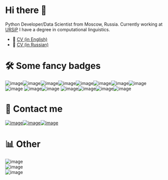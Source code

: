 # Hi there 👋
Python Developer/Data Scientist from Moscow, Russia. Currently working at [URSiP](https://www.ursip.ru) I have a degree in computational linguistics.
* 💼 [CV (in English)](https://drive.google.com/file/d/1xcQclf3LhHONAxUk9ppwO0Dm8gJCnm_a/view?usp=sharing)
* 💼 [CV (in Russian)](https://hh.ru/resume/fdc62301ff09d28f750039ed1f3045344f6c78)
# 🛠 Some fancy badges
![image](https://img.shields.io/badge/Python-FFD43B?style=for-the-badge&logo=python&logoColor=blue)![image](https://img.shields.io/badge/Go-00ADD8?style=for-the-badge&logo=go&logoColor=white)![image](https://img.shields.io/badge/Pandas-2C2D72?style=for-the-badge&logo=pandas&logoColor=white)![image](https://img.shields.io/badge/Numpy-777BB4?style=for-the-badge&logo=numpy&logoColor=white)![image](https://img.shields.io/badge/scikit_learn-F7931E?style=for-the-badge&logo=scikit-learn&logoColor=white)![image](https://img.shields.io/badge/PyTorch-EE4C2C?style=for-the-badge&logo=pytorch&logoColor=white)![image](https://img.shields.io/badge/Jupyter-F37626.svg?&style=for-the-badge&logo=Jupyter&logoColor=white)![image](https://img.shields.io/badge/PostgreSQL-316192?style=for-the-badge&logo=postgresql&logoColor=white)![image](https://img.shields.io/badge/PostgreSQL-316192?style=for-the-badge&logo=postgresql&logoColor=white)
![image](https://img.shields.io/badge/Django-092E20?style=for-the-badge&logo=django&logoColor=green)![image](https://img.shields.io/badge/PostgreSQL-316192?style=for-the-badge&logo=postgresql&logoColor=white)
![image](https://img.shields.io/badge/Flask-000000?style=for-the-badge&logo=flask&logoColor=white)![image](https://img.shields.io/badge/HTML5-E34F26?style=for-the-badge&logo=html5&logoColor=white)![image](https://img.shields.io/badge/CSS3-1572B6?style=for-the-badge&logo=css3&logoColor=white)![image](https://img.shields.io/badge/LaTeX-47A141?style=for-the-badge&logo=LaTeX&logoColor=white)
# 🤝 Contact me
[![image](https://img.shields.io/badge/ProtonMail-8B89CC?style=for-the-badge&logo=protonmail&logoColor=white)](mailto:vyhuholl@protonmail.com)[![image](https://img.shields.io/badge/Telegram-2CA5E0?style=for-the-badge&logo=telegram&logoColor=white)](https://t.me/olgap981)[![image](https://img.shields.io/badge/LinkedIn-0077B5?style=for-the-badge&logo=linkedin&logoColor=white)](https://www.linkedin.com/in/vyhuholl/)
# 📊 Other
![image](https://github-profile-summary-cards.vercel.app/api/cards/profile-details?username=vyhuholl&theme=github_dark)<br>
![image](https://github-readme-stats-git-masterrstaa-rickstaa.vercel.app/api?username=vyhuholl&theme=highcontrast)<br>
![image](https://github-readme-stats.vercel.app/api/top-langs/?username=vyhuholl&theme=highcontrast)
